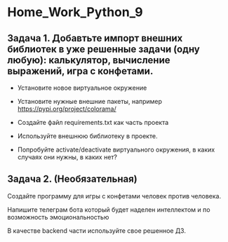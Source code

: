 # Home_Work_Python_9

## Задача 1. Добавтьте импорт внешних библиотек в уже решенные задачи (одну любую): калькулятор, вычисление выражений, игра с конфетами.

- Установите новое виртуальное окружение

- Установите нужные внешние пакеты, например https://pypi.org/project/colorama/

- Создайте файл requirements.txt как часть проекта

- Используйте внешнюю библиотеку в проекте.

- Попробуйте activate/deactivate виртуального окружения, в каких случаях они нужны, в каких нет?

## Задача 2. (Необязательная)

Создайте программу для игры с конфетами человек против человека.

Напишите телеграм бота который будет наделен интеллектом и по возможность эмоциональностью

В качестве backend части используйте свое решенное ДЗ.